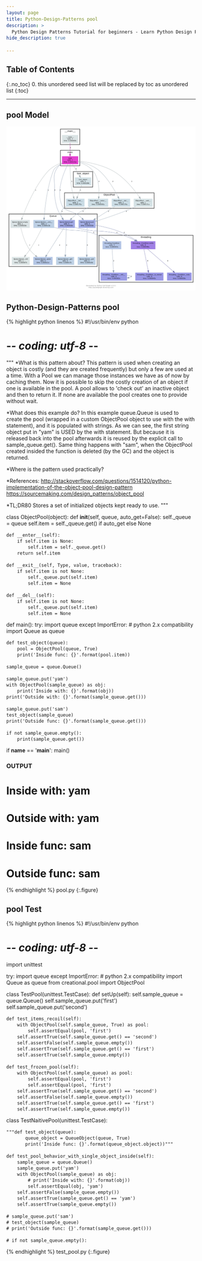 ```yaml
---
layout: page
title: Python-Design-Patterns pool
description: >
  Python Design Patterns Tutorial for beginners - Learn Python Design Patterns in simple and easy steps starting from basic to advanced concepts with examples ...
hide_description: true

---
```


## Table of Contents
{:.no_toc}
0. this unordered seed list will be replaced by toc as unordered list
{:toc}

---

## pool Model

![](/courses/python-fesign-patterns/creational/viz/pool.py.png)

## Python-Design-Patterns pool

{% highlight python linenos %}
#!/usr/bin/env python
# -*- coding: utf-8 -*-

"""
*What is this pattern about?
This pattern is used when creating an object is costly (and they are
created frequently) but only a few are used at a time. With a Pool we
can manage those instances we have as of now by caching them. Now it
is possible to skip the costly creation of an object if one is
available in the pool.
A pool allows to 'check out' an inactive object and then to return it.
If none are available the pool creates one to provide without wait.

*What does this example do?
In this example queue.Queue is used to create the pool (wrapped in a
custom ObjectPool object to use with the with statement), and it is
populated with strings.
As we can see, the first string object put in "yam" is USED by the
with statement. But because it is released back into the pool
afterwards it is reused by the explicit call to sample_queue.get().
Same thing happens with "sam", when the ObjectPool created insided the
function is deleted (by the GC) and the object is returned.

*Where is the pattern used practically?

*References:
http://stackoverflow.com/questions/1514120/python-implementation-of-the-object-pool-design-pattern
https://sourcemaking.com/design_patterns/object_pool

*TL;DR80
Stores a set of initialized objects kept ready to use.
"""

class ObjectPool(object):
    def __init__(self, queue, auto_get=False):
        self._queue = queue
        self.item = self._queue.get() if auto_get else None

    def __enter__(self):
        if self.item is None:
            self.item = self._queue.get()
        return self.item

    def __exit__(self, Type, value, traceback):
        if self.item is not None:
            self._queue.put(self.item)
            self.item = None

    def __del__(self):
        if self.item is not None:
            self._queue.put(self.item)
            self.item = None

def main():
    try:
        import queue
    except ImportError:  # python 2.x compatibility
        import Queue as queue

    def test_object(queue):
        pool = ObjectPool(queue, True)
        print('Inside func: {}'.format(pool.item))

    sample_queue = queue.Queue()

    sample_queue.put('yam')
    with ObjectPool(sample_queue) as obj:
        print('Inside with: {}'.format(obj))
    print('Outside with: {}'.format(sample_queue.get()))

    sample_queue.put('sam')
    test_object(sample_queue)
    print('Outside func: {}'.format(sample_queue.get()))

    if not sample_queue.empty():
        print(sample_queue.get())

if __name__ == '__main__':
    main()

### OUTPUT ###
# Inside with: yam
# Outside with: yam
# Inside func: sam
# Outside func: sam
{% endhighlight %}
pool.py
{:.figure}

## pool Test

{% highlight python linenos %}
#!/usr/bin/env python
# -*- coding: utf-8 -*-
import unittest

try:
    import queue
except ImportError:  # python 2.x compatibility
    import Queue as queue
from creational.pool import ObjectPool

class TestPool(unittest.TestCase):
    def setUp(self):
        self.sample_queue = queue.Queue()
        self.sample_queue.put('first')
        self.sample_queue.put('second')

    def test_items_recoil(self):
        with ObjectPool(self.sample_queue, True) as pool:
            self.assertEqual(pool, 'first')
        self.assertTrue(self.sample_queue.get() == 'second')
        self.assertFalse(self.sample_queue.empty())
        self.assertTrue(self.sample_queue.get() == 'first')
        self.assertTrue(self.sample_queue.empty())

    def test_frozen_pool(self):
        with ObjectPool(self.sample_queue) as pool:
            self.assertEqual(pool, 'first')
            self.assertEqual(pool, 'first')
        self.assertTrue(self.sample_queue.get() == 'second')
        self.assertFalse(self.sample_queue.empty())
        self.assertTrue(self.sample_queue.get() == 'first')
        self.assertTrue(self.sample_queue.empty())

class TestNaitivePool(unittest.TestCase):

    """def test_object(queue):
           queue_object = QueueObject(queue, True)
           print('Inside func: {}'.format(queue_object.object))"""

    def test_pool_behavior_with_single_object_inside(self):
        sample_queue = queue.Queue()
        sample_queue.put('yam')
        with ObjectPool(sample_queue) as obj:
            # print('Inside with: {}'.format(obj))
            self.assertEqual(obj, 'yam')
        self.assertFalse(sample_queue.empty())
        self.assertTrue(sample_queue.get() == 'yam')
        self.assertTrue(sample_queue.empty())

    # sample_queue.put('sam')
    # test_object(sample_queue)
    # print('Outside func: {}'.format(sample_queue.get()))

    # if not sample_queue.empty():
{% endhighlight %}
test_pool.py
{:.figure}
